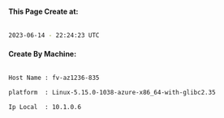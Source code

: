 
   
#### This Page Create at:

```bash

2023-06-14 - 22:24:23 UTC

```

#### Create By Machine:

```bash

Host Name : fv-az1236-835

platform  : Linux-5.15.0-1038-azure-x86_64-with-glibc2.35

Ip Local  : 10.1.0.6

```

